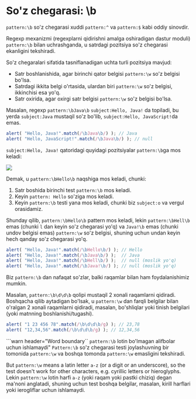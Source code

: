 # So'z chegarasi: \b

`pattern:\b` so'z chegarasi xuddi `pattern:^` va `pattern:$` kabi oddiy sinovdir.

Regexp mexanizmi (regexplarni qidirishni amalga oshiradigan dastur moduli) `pattern:\b` bilan uchrashganda, u satrdagi pozitsiya so'z chegarasi ekanligini tekshiradi.

So'z chegaralari sifatida tasniflanadigan uchta turli pozitsiya mavjud:

- Satr boshlanishida, agar birinchi qator belgisi `pattern:\w` so'z belgisi bo'lsa.
- Satrdagi ikkita belgi o'rtasida, ulardan biri `pattern:\w` so'z belgisi, ikkinchisi esa yo'q.
- Satr oxirida, agar oxirgi satr belgisi `pattern:\w` so'z belgisi bo'lsa.

Masalan, regexp `pattern:\bJava\b` `subject:Hello, Java!` da topiladi, bu yerda `subject:Java` mustaqil so'z bo'lib, `subject:Hello, JavaScript!`da emas.

```js run
alert( "Hello, Java!".match(/\bJava\b/) ); // Java
alert( "Hello, JavaScript!".match(/\bJava\b/) ); // null
```

`subject:Hello, Java!` qatoridagi quyidagi pozitsiyalar `pattern:\b`ga mos keladi:

![](hello-java-boundaries.svg)

Demak, u `pattern:\bHello\b` naqshiga mos keladi, chunki:

1. Satr boshida birinchi test `pattern:\b` mos keladi.
2. Keyin `pattern: Hello` so'ziga mos keladi.
3. Keyin `pattern:\b` testi yana mos keladi, chunki biz `subject:o` va vergul orasidamiz.

Shunday qilib, `pattern:\bHello\b` pattern mos keladi, lekin `pattern:\bHell\b` emas (chunki `l` dan keyin so'z chegarasi yo'q) va `Java!\b` emas (chunki undov belgisi emas) `pattern:\w` so'z belgisi, shuning uchun undan keyin hech qanday so'z chegarasi yo'q.

```js run
alert( "Hello, Java!".match(/\bHello\b/) ); // Hello
alert( "Hello, Java!".match(/\bJava\b/) );  // Java
alert( "Hello, Java!".match(/\bHell\b/) );  // null (moslik yo'q)
alert( "Hello, Java!".match(/\bJava!\b/) ); // null (moslik yo'q)
```

Biz `pattern:\b` dan nafaqat so'zlar, balki raqamlar bilan ham foydalanishimiz mumkin.

Masalan, `pattern:\b\d\d\b` qolipi mustaqil 2 xonali raqamlarni qidiradi. Boshqacha qilib aytadigan bo'lsak, u `pattern:\w` dan farqli belgilar bilan o'ralgan 2 xonali raqamlarni qidiradi, masalan, bo'shliqlar yoki tinish belgilari (yoki matnning boshlanishi/tugashi).

```js run
alert( "1 23 456 78".match(/\b\d\d\b/g) ); // 23,78
alert( "12,34,56".match(/\b\d\d\b/g) ); // 12,34,56
```

```warn header="Word boundary`` `pattern:\b` lotin bo'lmagan alifbolar uchun ishlamaydi"
`Pattern:\b` so'z chegarasi testi joylashuvning bir tomonida `pattern:\w` va boshqa tomonda `pattern:\w` emasligini tekshiradi.

But `pattern:\w` means a latin letter `a-z` (or a digit or an underscore), so the test doesn't work for other characters, e.g. cyrillic letters or hieroglyphs. Lekin `pattern:\w` lotin harfi `a-z` (yoki raqam yoki pastki chiziq) degan ma'noni anglatadi, shuning uchun test boshqa belgilar, masalan, kirill harflari yoki ierogliflar uchun ishlamaydi.
```
